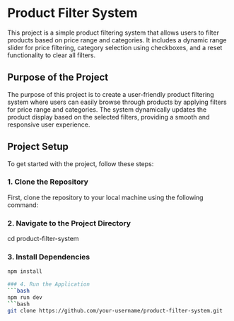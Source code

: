 # Product Filter System

This project is a simple product filtering system that allows users to filter products based on price range and categories. It includes a dynamic range slider for price filtering, category selection using checkboxes, and a reset functionality to clear all filters.

## Purpose of the Project

The purpose of this project is to create a user-friendly product filtering system where users can easily browse through products by applying filters for price range and categories. The system dynamically updates the product display based on the selected filters, providing a smooth and responsive user experience.

## Project Setup

To get started with the project, follow these steps:

### 1. Clone the Repository

First, clone the repository to your local machine using the following command:


### 2. Navigate to the Project Directory 


cd product-filter-system

### 3.  Install Dependencies
```bash
npm install 

### 4. Run the Application
```bash
npm run dev
```bash
git clone https://github.com/your-username/product-filter-system.git
